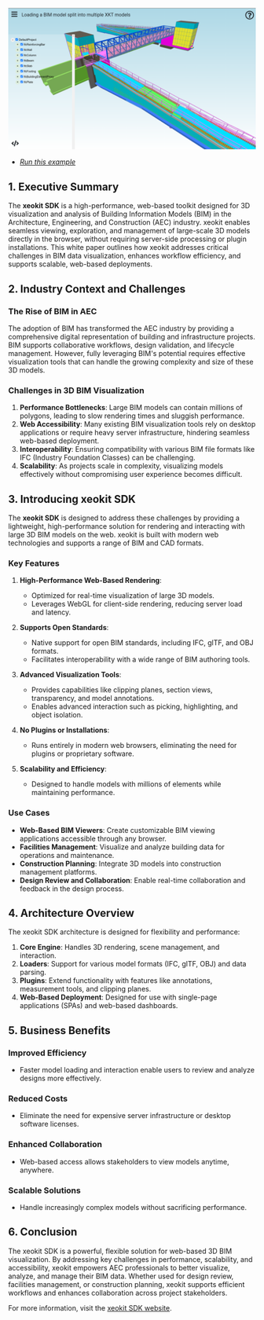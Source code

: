 
[![](screenshot.png)](./../../examples/#SceneModel_build_table/index.html)

* *[Run this example](./../../examples/#SceneModel_build_table/index.html)*

## 1. Executive Summary

The **xeokit SDK** is a high-performance, web-based toolkit designed for 3D visualization and analysis of Building Information Models (BIM) in the Architecture, Engineering, and Construction (AEC) industry. xeokit enables seamless viewing, exploration, and management of large-scale 3D models directly in the browser, without requiring server-side processing or plugin installations. This white paper outlines how xeokit addresses critical challenges in BIM data visualization, enhances workflow efficiency, and supports scalable, web-based deployments.

## 2. Industry Context and Challenges

### The Rise of BIM in AEC

The adoption of BIM has transformed the AEC industry by providing a comprehensive digital representation of building and infrastructure projects. BIM supports collaborative workflows, design validation, and lifecycle management. However, fully leveraging BIM's potential requires effective visualization tools that can handle the growing complexity and size of these 3D models.

### Challenges in 3D BIM Visualization

1. **Performance Bottlenecks**: Large BIM models can contain millions of polygons, leading to slow rendering times and sluggish performance.
2. **Web Accessibility**: Many existing BIM visualization tools rely on desktop applications or require heavy server infrastructure, hindering seamless web-based deployment.
3. **Interoperability**: Ensuring compatibility with various BIM file formats like IFC (Industry Foundation Classes) can be challenging.
4. **Scalability**: As projects scale in complexity, visualizing models effectively without compromising user experience becomes difficult.

## 3. Introducing xeokit SDK

The **xeokit SDK** is designed to address these challenges by providing a lightweight, high-performance solution for rendering and interacting with large 3D BIM models on the web. xeokit is built with modern web technologies and supports a range of BIM and CAD formats.

### Key Features

1. **High-Performance Web-Based Rendering**:
    - Optimized for real-time visualization of large 3D models.
    - Leverages WebGL for client-side rendering, reducing server load and latency.

2. **Supports Open Standards**:
    - Native support for open BIM standards, including IFC, glTF, and OBJ formats.
    - Facilitates interoperability with a wide range of BIM authoring tools.

3. **Advanced Visualization Tools**:
    - Provides capabilities like clipping planes, section views, transparency, and model annotations.
    - Enables advanced interaction such as picking, highlighting, and object isolation.

4. **No Plugins or Installations**:
    - Runs entirely in modern web browsers, eliminating the need for plugins or proprietary software.

5. **Scalability and Efficiency**:
    - Designed to handle models with millions of elements while maintaining performance.

### Use Cases

- **Web-Based BIM Viewers**: Create customizable BIM viewing applications accessible through any browser.
- **Facilities Management**: Visualize and analyze building data for operations and maintenance.
- **Construction Planning**: Integrate 3D models into construction management platforms.
- **Design Review and Collaboration**: Enable real-time collaboration and feedback in the design process.

## 4. Architecture Overview

The xeokit SDK architecture is designed for flexibility and performance:

1. **Core Engine**: Handles 3D rendering, scene management, and interaction.
2. **Loaders**: Support for various model formats (IFC, glTF, OBJ) and data parsing.
3. **Plugins**: Extend functionality with features like annotations, measurement tools, and clipping planes.
4. **Web-Based Deployment**: Designed for use with single-page applications (SPAs) and web-based dashboards.

## 5. Business Benefits

### Improved Efficiency
- Faster model loading and interaction enable users to review and analyze designs more effectively.

### Reduced Costs
- Eliminate the need for expensive server infrastructure or desktop software licenses.

### Enhanced Collaboration
- Web-based access allows stakeholders to view models anytime, anywhere.

### Scalable Solutions
- Handle increasingly complex models without sacrificing performance.

## 6. Conclusion

The xeokit SDK is a powerful, flexible solution for web-based 3D BIM visualization. By addressing key challenges in performance, scalability, and accessibility, xeokit empowers AEC professionals to better visualize, analyze, and manage their BIM data. Whether used for design review, facilities management, or construction planning, xeokit supports efficient workflows and enhances collaboration across project stakeholders.

For more information, visit the [xeokit SDK website](https://xeokit.io/).

